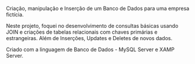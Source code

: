 Criação, manipulação e Inserção de um Banco de Dados para uma empresa fictícia.

Neste projeto, foquei no desenvolvimento de consultas básicas usando JOIN e criações de tabelas relacionais com chaves primárias e estrangeiras.
Além de Inserções, Updates e Deletes de novos dados.

Criado com a linguagem de Banco de Dados -  MySQL Server e XAMP Server.
